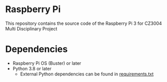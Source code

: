 # Raspberry Pi
This repository contains the source code of the Raspberry Pi 3 for CZ3004 Multi Disciplinary Project
# Dependencies
- Raspberry Pi OS (Buster) or later
- Python 3.8 or later
  - External Python dependencies can be found in [requirements.txt](requirements.txt)
  

